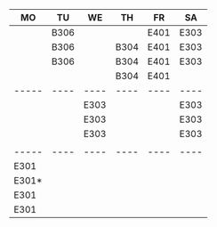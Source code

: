 |MO   |TU  |WE  |TH  |FR  |SA  |
|-----|----|----|----|----|----|
|     |B306|    |    |E401|E303|
|     |B306|    |B304|E401|E303|
|     |B306|    |B304|E401|E303|
|     |    |    |B304|E401|    |
|-----|----|----|----|----|----|
|     |    |E303|    |    |E303|
|     |    |E303|    |    |E303|
|     |    |E303|    |    |E303|
|     |    |    |    |    |    |
|-----|----|----|----|----|----|
|E301 |    |    |    |    |    |
|E301*|    |    |    |    |    |
|E301 |    |    |    |    |    |
|E301 |    |    |    |    |    |
